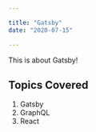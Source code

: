 ```yaml
---

title: "Gatsby"
date: "2020-07-15"

---
```


This is about Gatsby!

## Topics Covered

1.  Gatsby
2.  GraphQL
3.  React
